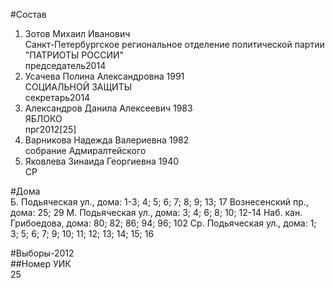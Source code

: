 #Состав  
1. Зотов Михаил Иванович  
    Санкт-Петербургское региональное отделение политической партии "ПАТРИОТЫ РОССИИ"  
    председатель2014   
2. Усачева Полина Александровна 1991  
    СОЦИАЛЬНОЙ ЗАЩИТЫ  
    секретарь2014  
3. Александров Данила Алексеевич 1983  
    ЯБЛОКО  
    прг2012[25]  
4. Варникова Надежда Валериевна 1982  
    собрание Адмиралтейского  
5. Яковлева Зинаида Георгиевна 1940  
    СР  
  
#Дома  
Б. Подьяческая ул., дома: 1-3; 4; 5; 6; 7; 8; 9; 13; 17 Вознесенский пр., дома: 25; 29 М. Подьяческая ул., дома: 3; 4; 6; 8; 10; 12-14 Наб. кан. Грибоедова, дома: 80; 82; 86; 94; 96; 102 Ср. Подьяческая ул., дома: 1; 3; 5; 6; 7; 9; 10; 11; 12; 13; 14; 15; 16  
  
#Выборы-2012  
##Номер УИК  
25  
